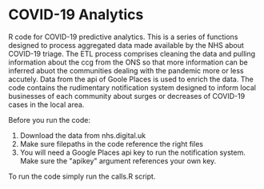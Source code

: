 # COVID-19 Analytics
R code for COVID-19 predictive analytics.
This is a series of functions designed to process aggregated data made available by the NHS about COVID-19 triage.
The ETL process comprises cleaning the data and pulling information about the ccg from the ONS so that more information can be inferred abuot the communities dealing with the pandemic more or less accutely. Data from the api of Goole Places is used to enrich the data. The code contains the rudimentary notification system designed to inform local businesses of each community about surges or decreases of COVID-19 cases in the local area. 

Before you run the code:
1) Download the data from nhs.digital.uk
2) Make sure filepaths in the code reference the right files
3) You will need a Google Places api key to run the notification system. Make sure the "apikey" argument references your own key.

To run the code simply run the calls.R script.
